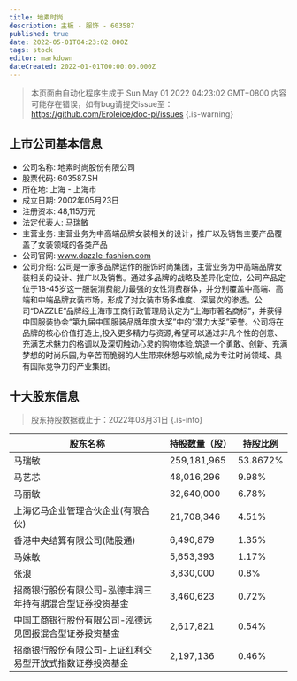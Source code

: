 ```yaml
---
title: 地素时尚
description: 主板 - 服饰 - 603587
published: true
date: 2022-05-01T04:23:02.000Z
tags: stock
editor: markdown
dateCreated: 2022-01-01T00:00:00.000Z
---
```


> 本页面由自动化程序生成于 Sun May 01 2022 04:23:02 GMT+0800
> 内容可能存在错误，如有bug请提交issue至：https://github.com/Eroleice/doc-pi/issues
{.is-warning}

## 上市公司基本信息
- 公司名称: 地素时尚股份有限公司
- 股票代码: 603587.SH
- 所在地: 上海 - 上海市
- 成立日期: 2002年05月23日
- 注册资本: 48,115万元
- 法定代表人: 马瑞敏
- 主营业务: 主营业务为中高端品牌女装相关的设计，推广以及销售主要产品覆盖了女装领域的各类产品
- 公司官网: www.dazzle-fashion.com
- 公司介绍: 公司是一家多品牌运作的服饰时尚集团，主营业务为中高端品牌女装相关的设计、推广以及销售。通过多品牌的战略及差异化定位，公司产品定位于18-45岁这一服装消费能力最强的女性消费群体，并分别覆盖中高端、高端和中端品牌女装市场，形成了对女装市场多维度、深层次的渗透。公司“DAZZLE”品牌经上海市工商行政管理局认定为“上海市著名商标”，并获得中国服装协会“第九届中国服装品牌年度大奖”中的“潜力大奖”荣誉。公司将在品牌的核心价值打造上,投入更多精力与资源,希望可以通过非凡个性的创意、充满艺术魅力的格调以及深切触动心灵的购物体验,筑造一个勇敢、创新、充满梦想的时尚乐园,为辛苦而脆弱的人生带来休憩与欢愉,成为专注时尚领域、具有国际竞争力的产业集团。


## 十大股东信息
> 股东持股数据截止于：2022年03月31日
{.is-info}

| 股东名称 | 持股数量（股） | 持股比例 |
| --- | --- | --- |
| 马瑞敏 | 259,181,965 | 53.8672% |
| 马艺芯 | 48,016,296 | 9.98% |
| 马丽敏 | 32,640,000 | 6.78% |
| 上海亿马企业管理合伙企业(有限合伙) | 21,708,346 | 4.51% |
| 香港中央结算有限公司(陆股通) | 6,490,879 | 1.35% |
| 马姝敏 | 5,653,393 | 1.17% |
| 张浪 | 3,830,000 | 0.8% |
| 招商银行股份有限公司-泓德丰润三年持有期混合型证券投资基金 | 3,460,623 | 0.72% |
| 中国工商银行股份有限公司-泓德远见回报混合型证券投资基金 | 2,617,821 | 0.54% |
| 招商银行股份有限公司-上证红利交易型开放式指数证券投资基金 | 2,197,136 | 0.46% |




